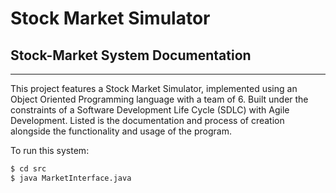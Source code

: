 # Stock Market Simulator

## Stock-Market System Documentation

---
This project features a Stock Market Simulator, implemented using an Object Oriented Programming language with a team of 6. Built under the constraints of a Software Development Life Cycle (SDLC) with Agile Development. Listed is the documentation and process of creation alongside the functionality and usage of the program.

To run this system:

```bash
$ cd src
$ java MarketInterface.java
```
